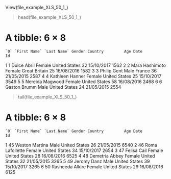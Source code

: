 View(file_example_XLS_50_1_)
> head(file_example_XLS_50_1_)
# A tibble: 6 × 8
    `0` `First Name` `Last Name` Gender Country         Age Date          Id
  <dbl> <chr>        <chr>       <chr>  <chr>         <dbl> <chr>      <dbl>
1     1 Dulce        Abril       Female United States    32 15/10/2017  1562
2     2 Mara         Hashimoto   Female Great Britain    25 16/08/2016  1582
3     3 Philip       Gent        Male   France           36 21/05/2015  2587
4     4 Kathleen     Hanner      Female United States    25 15/10/2017  3549
5     5 Nereida      Magwood     Female United States    58 16/08/2016  2468
6     6 Gaston       Brumm       Male   United States    24 21/05/2015  2554
> tail(file_example_XLS_50_1_)
# A tibble: 6 × 8
    `0` `First Name` `Last Name` Gender Country         Age Date          Id
  <dbl> <chr>        <chr>       <chr>  <chr>         <dbl> <chr>      <dbl>
1    45 Weston       Martina     Male   United States    26 21/05/2015  6540
2    46 Roma         Lafollette  Female United States    34 15/10/2017  2654
3    47 Felisa       Cail        Female United States    28 16/08/2016  6525
4    48 Demetria     Abbey       Female United States    32 21/05/2015  3265
5    49 Jeromy       Danz        Male   United States    39 15/10/2017  3265
6    50 Rasheeda     Alkire      Female United States    29 16/08/2016  6125
> 

